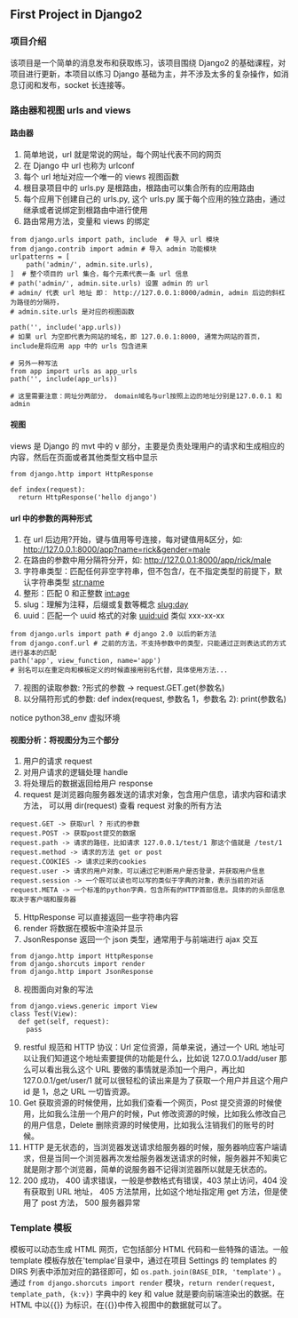 ## First Project in Django2

### 项目介绍

该项目是一个简单的消息发布和获取练习，该项目围绕 Django2 的基础课程，对项目进行更新，本项目以练习 Django 基础为主，并不涉及太多的复杂操作，如消息订阅和发布，socket 长连接等。

### 路由器和视图 urls and views

#### 路由器

1. 简单地说，url 就是常说的网址，每个网址代表不同的网页
2. 在 Django 中 url 也称为 urlconf
3. 每个 url 地址对应一个唯一的 views 视图函数
4. 根目录项目中的 urls.py 是根路由，根路由可以集合所有的应用路由
5. 每个应用下创建自己的 urls.py, 这个 urls.py 属于每个应用的独立路由，通过继承或者说绑定到根路由中进行使用
6. 路由常用方法，变量和 views 的绑定

```
from django.urls import path, include  # 导入 url 模块
from django.contrib import admin # 导入 admin 功能模块
urlpatterns = [
    path('admin/', admin.site.urls),
]  # 整个项目的 url 集合，每个元素代表一条 url 信息
# path('admin/', admin.site.urls) 设置 admin 的 url
# admin/ 代表 url 地址 即： http://127.0.0.1:8000/admin, admin 后边的斜杠为路径的分隔符，
# admin.site.urls 是对应的视图函数

path('', include('app.urls))
# 如果 url 为空即代表为网站的域名，即 127.0.0.1:8000, 通常为网站的首页，include是将应用 app 中的 urls 包含进来

# 另外一种写法
from app import urls as app_urls
path('', include(app_urls))

# 这里需要注意：网址分两部分， domain域名与url按照上边的地址分别是127.0.0.1 和 admin

```

#### 视图

views 是 Django 的 mvt 中的 v 部分，主要是负责处理用户的请求和生成相应的内容，然后在页面或者其他类型文档中显示

```
from django.http import HttpResponse

def index(request):
  return HttpResponse('hello django')

```

#### url 中的参数的两种形式

1. 在 url 后边用?开始，键与值用等号连接，每对键值用&区分，如: http://127.0.0.1:8000/app?name=rick&gender=male
2. 在路由的参数中用分隔符分开，如: http://127.0.0.1:8000/app/rick/male
3. 字符串类型：匹配任何非空字符串，但不包含/，在不指定类型的前提下，默认字符串类型 <str:name>
4. 整形：匹配 0 和正整数 <int:age>
5. slug：理解为注释，后缀或复数等概念 <slug:day>
6. uuid：匹配一个 uuid 格式的对象 <uuid:uid> 类似 xxx-xx-xx

```
from django.urls import path # django 2.0 以后的新方法
from django.conf.url # 之前的方法，不支持参数中的类型，只能通过正则表达式的方式进行基本的匹配
path('app', view_function, name='app')
# 别名可以在重定向和模板定义的时候直接用别名代替，具体使用方法...
```

7. 视图的读取参数: ?形式的参数 -> request.GET.get(参数名)
8. 以分隔符形式的参数: def index(request, 参数名 1，参数名 2): print(参数名)

notice python38_env 虚拟环境

#### 视图分析：将视图分为三个部分

1. 用户的请求 request
2. 对用户请求的逻辑处理 handle
3. 将处理后的数据返回给用户 response
4. request 是浏览器向服务器发送的请求对象，包含用户信息，请求内容和请求方法， 可以用 dir(request) 查看 request 对象的所有方法

```
request.GET -> 获取url ? 形式的参数
request.POST -> 获取post提交的数据
request.path -> 请求的路径，比如请求 127.0.0.1/test/1 那这个值就是 /test/1
request.method -> 请求的方法 get or post
request.COOKIES -> 请求过来的cookies
request.user -> 请求的用户对象，可以通过它判断用户是否登录，并获取用户信息
request.session -> 一个既可以读也可以写的类似于字典的对象，表示当前的对话
request.META -> 一个标准的python字典，包含所有的HTTP首部信息。具体的的头部信息取决于客户端和服务器

```

5. HttpResponse 可以直接返回一些字符串内容
6. render 将数据在模板中渲染并显示
7. JsonResponse 返回一个 json 类型，通常用于与前端进行 ajax 交互

```
from django.http import HttpResponse
from django.shorcuts import render
from django.http import JsonResponse
```

8. 视图面向对象的写法

```
from django.views.generic import View
class Test(View):
  def get(self, request):
    pass
```

9. restful 规范和 HTTP 协议：Url 定位资源，简单来说，通过一个 URL 地址可以让我们知道这个地址索要提供的功能是什么，比如说 127.0.0.1/add/user 那么可以看出我么这个 URL 要做的事情就是添加一个用户，再比如 127.0.0.1/get/user/1 就可以很轻松的读出来是为了获取一个用户并且这个用户 id 是 1，总之 URL 一切皆资源。
10. Get 获取资源的时候使用，比如我们查看一个网页，Post 提交资源的时候使用，比如我么注册一个用户的时候，Put 修改资源的时候，比如我么修改自己的用户信息，Delete 删除资源的时候使用，比如我么注销我们的账号的时候。
11. HTTP 是无状态的，当浏览器发送请求给服务器的时候，服务器响应客户端请求，但是当同一个浏览器再次发给服务器发送请求的时候，服务器并不知奥它就是刚才那个浏览器，简单的说服务器不记得浏览器所以就是无状态的。
12. 200 成功， 400 请求错误，一般是参数格式有错误，403 禁止访问，404 没有获取到 URL 地址， 405 方法禁用，比如这个地址指定用 get 方法，但是使用了 post 方法， 500 服务器异常

### Template 模板

模板可以动态生成 HTML 网页，它包括部分 HTML 代码和一些特殊的语法。一般 template 模板存放在'templae'目录中，通过在项目 Settings 的 templates 的 DIRS 列表中添加对应的路径即可，如 `os.path.join(BASE_DIR, 'template')` 。 通过 `from django.shorcuts import render` 模块，`return render(request, template_path, {k:v})` 字典中的 key 和 value 就是要向前端渲染出的数据。在 HTML 中以{{}} 为标识，在{{}}中传入视图中的数据就可以了。
